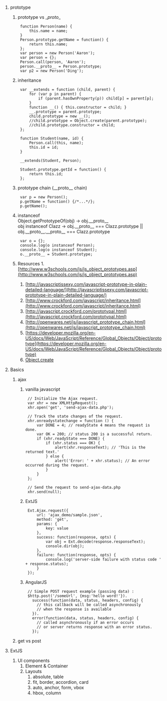 1. prototype
    1. prototype vs \__proto__

            function Person(name) {
                this.name = name;
            }
            Person.prototype.getName = function() {
                return this.name;
            };
            var person = new Person('Aaron');
            var person = {};
            Person.call(person, 'Aaron');
            person.__proto__ = Person.prototype;
            var p2 = new Person('Ding');

    1. inheritance

            var __extends = function (child, parent) {
                for (var p in parent) {
                    if (parent.hasOwnProperty(p)) child[p] = parent[p];
                }
                function __() { this.constructor = child; }
                __.prototype = parent.prototype;
                child.prototype = new __();
                //child.prototype = Object.create(parent.prototype);
                //child.prototype.constructor = child;
            };

            function Student(name, id) {
                Person.call(this, name);
                this.id = id;
            }

            __extends(Student, Person);

            Student.prototype.getId = function() {
                return this.id;
            };
    
    1. prototype chain (\_\_proto\_\_ chain)

            var p = new Person();
            p.getName = function() {/*...*/};
            p.getName();

    1. instanceof  
        Object.getPrototypeOf(obj) -> obj.\_\_proto\_\_  
        obj instanceof Clazz -> obj.\_\_proto\_\_ === Clazz.prototype || obj.\_\_proto\_\_.\_\_proto\_\_ === Clazz.prototype

            var o = {};
            console.log(o instanceof Person);
            console.log(o instanceof Student);
            o.__proto__ = Student.prototype;

    1. Resources
        1.[http://www.w3schools.com/js/js_object_prototypes.asp](http://www.w3schools.com/js/js_object_prototypes.asp)
        1. [http://javascriptissexy.com/javascript-prototype-in-plain-detailed-language/](http://javascriptissexy.com/javascript-prototype-in-plain-detailed-language/)
        1. [http://www.crockford.com/javascript/inheritance.html](http://www.crockford.com/javascript/inheritance.html)
        1. [http://javascript.crockford.com/prototypal.html](http://javascript.crockford.com/prototypal.html)
        1. [http://openwares.net/js/javascript_prototype_chain.html](http://openwares.net/js/javascript_prototype_chain.html)
        1. [https://developer.mozilla.org/en-US/docs/Web/JavaScript/Reference/Global_Objects/Object/prototype](https://developer.mozilla.org/en-US/docs/Web/JavaScript/Reference/Global_Objects/Object/prototype)
        1. [Object.create](https://developer.mozilla.org/en/docs/Web/JavaScript/Reference/Global_Objects/Object/create)
    
1. Basics
    1. ajax
        1. vanilla javascript

                // Initialize the Ajax request.
                var xhr = new XMLHttpRequest();
                xhr.open('get', 'send-ajax-data.php');
 
                // Track the state changes of the request.
                xhr.onreadystatechange = function () {
                    var DONE = 4; // readyState 4 means the request is done.
                    var OK = 200; // status 200 is a successful return.
                    if (xhr.readyState === DONE) {
                        if (xhr.status === OK) {
                            alert(xhr.responseText); // 'This is the returned text.'
                        } else {
                            alert('Error: ' + xhr.status); // An error occurred during the request.
                        }
                    }
                };
 
                // Send the request to send-ajax-data.php
                xhr.send(null);

        1. ExtJS

                Ext.Ajax.request({
                    url: 'ajax_demo/sample.json',
                    method: 'get',
                    params: {
                        key: value
                    },
                    success: function(response, opts) {
                        var obj = Ext.decode(response.responseText);
                        console.dir(obj);
                    },
                    failure: function(response, opts) {
                        console.log('server-side failure with status code ' + response.status);
                    }
                });

        1. AngularJS

                // Simple POST request example (passing data) :
                $http.post('/someUrl', {msg:'hello word!'}).
                  success(function(data, status, headers, config) {
                    // this callback will be called asynchronously
                    // when the response is available
                  }).
                  error(function(data, status, headers, config) {
                    // called asynchronously if an error occurs
                    // or server returns response with an error status.
                  });

      1. get vs post

1. ExtJS
    
    1. UI components
        1. Element & Container
        1. Layouts
            1. absolute, table
            1. fit, border, accordion, card
            1. auto, anchor, form, vbox
            1. hbox, column
    